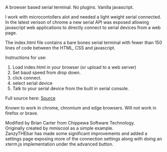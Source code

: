 A browser based serial terminal. No plugins. Vanilla javascript. 

I work with microcontollers alot and needed a light weight serial connected. In the latest verison of chrome a new serial API was exposed allowing javascript web applications to directly connect to serial devices from a web page.

The index.html file contains a bare bones serial terminal with fewer than 150 lines of code between the HTML, CSS and javascript. 

Instructions for use:
1) Load index.html in your browser (or upload to a web server)
2) Set baud speed from drop down.
3) click connect.
4) select serial device
5) Talk to your serial device from the built in serial console.


Full source here:
[Source](index.html)

Known to work in chrome, chromium and edge browsers.
Will not work in firefox or brave. 

Modified by Brian Carter from Chippewa Software Technology. <br/>
Originally created by mmiscool as a simple example. <br/>
ZanzyTHEbar has made some significant improvements and added a settings page exposing more of the connection settings along with doing an xterm.js implementation under the advanced button. 
